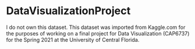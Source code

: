 # DataVisualizationProject

I do not own this dataset. This dataset was imported from Kaggle.com for the purposes of working on a final project for Data Visualization (CAP6737) for the Spring 2021 at the University of Central Florida.

